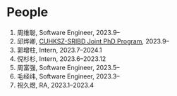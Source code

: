 # People

1. 周维聪, Software Engineer, 2023.9–
2. 邱烨卿, [CUHKSZ-SRIBD Joint PhD Program](http://www.sribd.cn/en/taxonomy/term/240), 2023.9–
3. 郭增柱, Intern, 2023.7–2024.1
4. 倪杉杉, Intern, 2023.6–2023.12
5. 周富强, Software Engineer, 2023.5–
6. 毛经纬, Software Engineer, 2023.3–
7. 祝久煜, RA, 2023.1–2023.4
